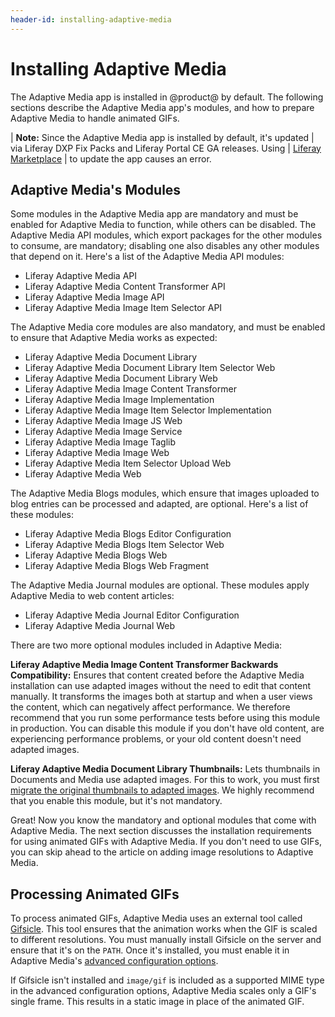 ```yaml
---
header-id: installing-adaptive-media
---
```


# Installing Adaptive Media

The Adaptive Media app is installed in @product@ by default. The following 
sections describe the Adaptive Media app's modules, and how to prepare Adaptive 
Media to handle animated GIFs. 

| **Note:** Since the Adaptive Media app is installed by default, it's updated 
| via Liferay DXP Fix Packs and Liferay Portal CE GA releases. Using 
| [Liferay Marketplace](https://web.liferay.com/marketplace) 
| to update the app causes an error. 

## Adaptive Media's Modules

Some modules in the Adaptive Media app are mandatory and must be enabled for 
Adaptive Media to function, while others can be disabled. The Adaptive Media API 
modules, which export packages for the other modules to consume, are mandatory; 
disabling one also disables any other modules that depend on it. Here's a list 
of the Adaptive Media API modules: 

-   Liferay Adaptive Media API
-   Liferay Adaptive Media Content Transformer API
-   Liferay Adaptive Media Image API
-   Liferay Adaptive Media Image Item Selector API 

The Adaptive Media core modules are also mandatory, and must be enabled to 
ensure that Adaptive Media works as expected: 

-   Liferay Adaptive Media Document Library
-   Liferay Adaptive Media Document Library Item Selector Web
-   Liferay Adaptive Media Document Library Web
-   Liferay Adaptive Media Image Content Transformer
-   Liferay Adaptive Media Image Implementation
-   Liferay Adaptive Media Image Item Selector Implementation
-   Liferay Adaptive Media Image JS Web
-   Liferay Adaptive Media Image Service
-   Liferay Adaptive Media Image Taglib
-   Liferay Adaptive Media Image Web
-   Liferay Adaptive Media Item Selector Upload Web
-   Liferay Adaptive Media Web

The Adaptive Media Blogs modules, which ensure that images uploaded to  blog 
entries can be processed and adapted, are optional. Here's a list of these 
modules: 

-   Liferay Adaptive Media Blogs Editor Configuration
-   Liferay Adaptive Media Blogs Item Selector Web
-   Liferay Adaptive Media Blogs Web
-   Liferay Adaptive Media Blogs Web Fragment

The Adaptive Media Journal modules are optional. These modules apply Adaptive 
Media to web content articles: 

-   Liferay Adaptive Media Journal Editor Configuration
-   Liferay Adaptive Media Journal Web

There are two more optional modules included in Adaptive Media: 

**Liferay Adaptive Media Image Content Transformer Backwards Compatibility:** 
Ensures that content created before the Adaptive Media installation can use
adapted images without the need to edit that content manually. It transforms
the images both at startup and when a user views the content, which can
negatively affect performance. We therefore recommend that you run some
performance tests before using this module in production. You can disable
this module if you don't have old content, are experiencing performance
problems, or your old content doesn't need adapted images. 

**Liferay Adaptive Media Document Library Thumbnails:** Lets thumbnails in 
Documents and Media use adapted images. For this to work, you must first 
[migrate the original thumbnails to adapted images](/discover/portal/-/knowledge_base/7-2/migrating-documents-and-media-thumbnails-to-adaptive-media). 
We highly recommend that you enable this module, but it's not mandatory. 

Great! Now you know the mandatory and optional modules that come with Adaptive 
Media. The next section discusses the installation requirements for using 
animated GIFs with Adaptive Media. If you don't need to use GIFs, you can skip 
ahead to the article on adding image resolutions to Adaptive Media. 

## Processing Animated GIFs

To process animated GIFs, Adaptive Media uses an external tool called 
[Gifsicle](https://www.lcdf.org/gifsicle). 
This tool ensures that the animation works when the GIF is scaled to different 
resolutions. You must manually install Gifsicle on the server and ensure that
it's on the `PATH`. Once it's installed, you must enable it in Adaptive Media's
[advanced configuration options](/discover/portal/-/knowledge_base/7-2/advanced-configuration-options). 

If Gifsicle isn't installed and `image/gif` is included as a supported MIME type
in the advanced configuration options, Adaptive Media scales only a GIF's single
frame. This results in a static image in place of the animated GIF. 
